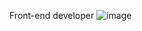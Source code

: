 Front-end developer
![image](https://user-images.githubusercontent.com/72487714/204937318-389db8f2-159f-4f32-87a2-186bb9a7410b.png)
